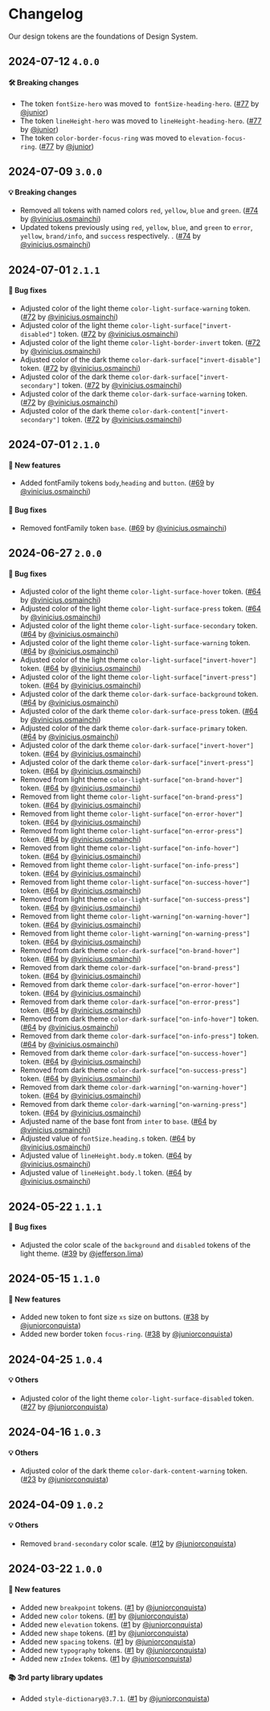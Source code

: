 # Changelog

Our design tokens are the foundations of Design System.

## 2024-07-12 `4.0.0`

#### 🛠 Breaking changes

- The token `fontSize-hero` was moved to` fontSize-heading-hero`. ([#77](https://git.rarolabs.com.br/frontend/rarui/-/merge_requests/77) by [@junior](https://git.rarolabs.com.br/junior))
- The token `lineHeight-hero` was moved to `lineHeight-heading-hero`. ([#77](https://git.rarolabs.com.br/frontend/rarui/-/merge_requests/77) by [@junior](https://git.rarolabs.com.br/junior))
- The token `color-border-focus-ring` was moved to `elevation-focus-ring`. ([#77](https://git.rarolabs.com.br/frontend/rarui/-/merge_requests/77) by [@junior](https://git.rarolabs.com.br/junior))

## 2024-07-09 `3.0.0`

#### 💡 Breaking changes

- Removed all tokens with named colors `red`, `yellow`, `blue` and `green`. ([#74](https://git.rarolabs.com.br/frontend/rarui/-/merge_requests/74) by [@vinicius.osmainchi](https://git.rarolabs.com.br/vinicius.osmainchi))
- Updated tokens previously using `red`, `yellow`, `blue`, and `green` to `error`, `yellow`, `brand/info`, and `success` respectively. . ([#74](https://git.rarolabs.com.br/frontend/rarui/-/merge_requests/74) by [@vinicius.osmainchi](https://git.rarolabs.com.br/vinicius.osmainchi))

## 2024-07-01 `2.1.1`

#### 🐛 Bug fixes

- Adjusted color of the light theme `color-light-surface-warning` token. ([#72](https://git.rarolabs.com.br/frontend/rarui/-/merge_requests/72) by [@vinicius.osmainchi](https://git.rarolabs.com.br/vinicius.osmainchi))
- Adjusted color of the light theme `color-light-surface["invert-disabled"]` token. ([#72](https://git.rarolabs.com.br/frontend/rarui/-/merge_requests/72) by [@vinicius.osmainchi](https://git.rarolabs.com.br/vinicius.osmainchi))
- Adjusted color of the light theme `color-light-border-invert` token. ([#72](https://git.rarolabs.com.br/frontend/rarui/-/merge_requests/72) by [@vinicius.osmainchi](https://git.rarolabs.com.br/vinicius.osmainchi))
- Adjusted color of the dark theme `color-dark-surface["invert-disable"]` token. ([#72](https://git.rarolabs.com.br/frontend/rarui/-/merge_requests/72) by [@vinicius.osmainchi](https://git.rarolabs.com.br/vinicius.osmainchi))
- Adjusted color of the dark theme `color-dark-surface["invert-secondary"]` token. ([#72](https://git.rarolabs.com.br/frontend/rarui/-/merge_requests/72) by [@vinicius.osmainchi](https://git.rarolabs.com.br/vinicius.osmainchi))
- Adjusted color of the dark theme `color-dark-surface-warning` token. ([#72](https://git.rarolabs.com.br/frontend/rarui/-/merge_requests/72) by [@vinicius.osmainchi](https://git.rarolabs.com.br/vinicius.osmainchi))
- Adjusted color of the dark theme `color-dark-content["invert-secondary"]` token. ([#72](https://git.rarolabs.com.br/frontend/rarui/-/merge_requests/72) by [@vinicius.osmainchi](https://git.rarolabs.com.br/vinicius.osmainchi))

## 2024-07-01 `2.1.0`

#### 🎉 New features

- Added fontFamily tokens `body`,`heading` and `button`. ([#69](https://git.rarolabs.com.br/frontend/rarui/-/merge_requests/69) by [@vinicius.osmainchi](https://git.rarolabs.com.br/vinicius.osmainchi))

#### 🐛 Bug fixes

- Removed fontFamily token `base`. ([#69](https://git.rarolabs.com.br/frontend/rarui/-/merge_requests/69) by [@vinicius.osmainchi](https://git.rarolabs.com.br/vinicius.osmainchi))

## 2024-06-27 `2.0.0`

#### 🐛 Bug fixes

- Adjusted color of the light theme `color-light-surface-hover` token. ([#64](https://git.rarolabs.com.br/frontend/rarui/-/merge_requests/64) by [@vinicius.osmainchi](https://git.rarolabs.com.br/vinicius.osmainchi))
- Adjusted color of the light theme `color-light-surface-press` token. ([#64](https://git.rarolabs.com.br/frontend/rarui/-/merge_requests/64) by [@vinicius.osmainchi](https://git.rarolabs.com.br/vinicius.osmainchi))
- Adjusted color of the light theme `color-light-surface-secondary` token. ([#64](https://git.rarolabs.com.br/frontend/rarui/-/merge_requests/64) by [@vinicius.osmainchi](https://git.rarolabs.com.br/vinicius.osmainchi))
- Adjusted color of the light theme `color-light-surface-warning` token. ([#64](https://git.rarolabs.com.br/frontend/rarui/-/merge_requests/64) by [@vinicius.osmainchi](https://git.rarolabs.com.br/vinicius.osmainchi))
- Adjusted color of the light theme `color-light-surface["invert-hover"]` token. ([#64](https://git.rarolabs.com.br/frontend/rarui/-/merge_requests/64) by [@vinicius.osmainchi](https://git.rarolabs.com.br/vinicius.osmainchi))
- Adjusted color of the light theme `color-light-surface["invert-press"]` token. ([#64](https://git.rarolabs.com.br/frontend/rarui/-/merge_requests/64) by [@vinicius.osmainchi](https://git.rarolabs.com.br/vinicius.osmainchi))
- Adjusted color of the dark theme `color-dark-surface-background` token. ([#64](https://git.rarolabs.com.br/frontend/rarui/-/merge_requests/64) by [@vinicius.osmainchi](https://git.rarolabs.com.br/vinicius.osmainchi))
- Adjusted color of the dark theme `color-dark-surface-press` token. ([#64](https://git.rarolabs.com.br/frontend/rarui/-/merge_requests/64) by [@vinicius.osmainchi](https://git.rarolabs.com.br/vinicius.osmainchi))
- Adjusted color of the dark theme `color-dark-surface-primary` token. ([#64](https://git.rarolabs.com.br/frontend/rarui/-/merge_requests/64) by [@vinicius.osmainchi](https://git.rarolabs.com.br/vinicius.osmainchi))
- Adjusted color of the dark theme `color-dark-surface["invert-hover"]` token. ([#64](https://git.rarolabs.com.br/frontend/rarui/-/merge_requests/64) by [@vinicius.osmainchi](https://git.rarolabs.com.br/vinicius.osmainchi))
- Adjusted color of the dark theme `color-dark-surface["invert-press"]` token. ([#64](https://git.rarolabs.com.br/frontend/rarui/-/merge_requests/64) by [@vinicius.osmainchi](https://git.rarolabs.com.br/vinicius.osmainchi))
- Removed from light theme `color-light-surface["on-brand-hover"]` token. ([#64](https://git.rarolabs.com.br/frontend/rarui/-/merge_requests/64) by [@vinicius.osmainchi](https://git.rarolabs.com.br/vinicius.osmainchi))
- Removed from light theme `color-light-surface["on-brand-press"]` token. ([#64](https://git.rarolabs.com.br/frontend/rarui/-/merge_requests/64) by [@vinicius.osmainchi](https://git.rarolabs.com.br/vinicius.osmainchi))
- Removed from light theme `color-light-surface["on-error-hover"]` token. ([#64](https://git.rarolabs.com.br/frontend/rarui/-/merge_requests/64) by [@vinicius.osmainchi](https://git.rarolabs.com.br/vinicius.osmainchi))
- Removed from light theme `color-light-surface["on-error-press"]` token. ([#64](https://git.rarolabs.com.br/frontend/rarui/-/merge_requests/64) by [@vinicius.osmainchi](https://git.rarolabs.com.br/vinicius.osmainchi))
- Removed from light theme `color-light-surface["on-info-hover"]` token. ([#64](https://git.rarolabs.com.br/frontend/rarui/-/merge_requests/64) by [@vinicius.osmainchi](https://git.rarolabs.com.br/vinicius.osmainchi))
- Removed from light theme `color-light-surface["on-info-press"]` token. ([#64](https://git.rarolabs.com.br/frontend/rarui/-/merge_requests/64) by [@vinicius.osmainchi](https://git.rarolabs.com.br/vinicius.osmainchi))
- Removed from light theme `color-light-surface["on-success-hover"]` token. ([#64](https://git.rarolabs.com.br/frontend/rarui/-/merge_requests/64) by [@vinicius.osmainchi](https://git.rarolabs.com.br/vinicius.osmainchi))
- Removed from light theme `color-light-surface["on-success-press"]` token. ([#64](https://git.rarolabs.com.br/frontend/rarui/-/merge_requests/64) by [@vinicius.osmainchi](https://git.rarolabs.com.br/vinicius.osmainchi))
- Removed from light theme `color-light-warning["on-warning-hover"]` token. ([#64](https://git.rarolabs.com.br/frontend/rarui/-/merge_requests/64) by [@vinicius.osmainchi](https://git.rarolabs.com.br/vinicius.osmainchi))
- Removed from light theme `color-light-warning["on-warning-press"]` token. ([#64](https://git.rarolabs.com.br/frontend/rarui/-/merge_requests/64) by [@vinicius.osmainchi](https://git.rarolabs.com.br/vinicius.osmainchi))
- Removed from dark theme `color-dark-surface["on-brand-hover"]` token. ([#64](https://git.rarolabs.com.br/frontend/rarui/-/merge_requests/64) by [@vinicius.osmainchi](https://git.rarolabs.com.br/vinicius.osmainchi))
- Removed from dark theme `color-dark-surface["on-brand-press"]` token. ([#64](https://git.rarolabs.com.br/frontend/rarui/-/merge_requests/64) by [@vinicius.osmainchi](https://git.rarolabs.com.br/vinicius.osmainchi))
- Removed from dark theme `color-dark-surface["on-error-hover"]` token. ([#64](https://git.rarolabs.com.br/frontend/rarui/-/merge_requests/64) by [@vinicius.osmainchi](https://git.rarolabs.com.br/vinicius.osmainchi))
- Removed from dark theme `color-dark-surface["on-error-press"]` token. ([#64](https://git.rarolabs.com.br/frontend/rarui/-/merge_requests/64) by [@vinicius.osmainchi](https://git.rarolabs.com.br/vinicius.osmainchi))
- Removed from dark theme `color-dark-surface["on-info-hover"]` token. ([#64](https://git.rarolabs.com.br/frontend/rarui/-/merge_requests/64) by [@vinicius.osmainchi](https://git.rarolabs.com.br/vinicius.osmainchi))
- Removed from dark theme `color-dark-surface["on-info-press"]` token. ([#64](https://git.rarolabs.com.br/frontend/rarui/-/merge_requests/64) by [@vinicius.osmainchi](https://git.rarolabs.com.br/vinicius.osmainchi))
- Removed from dark theme `color-dark-surface["on-success-hover"]` token. ([#64](https://git.rarolabs.com.br/frontend/rarui/-/merge_requests/64) by [@vinicius.osmainchi](https://git.rarolabs.com.br/vinicius.osmainchi))
- Removed from dark theme `color-dark-surface["on-success-press"]` token. ([#64](https://git.rarolabs.com.br/frontend/rarui/-/merge_requests/64) by [@vinicius.osmainchi](https://git.rarolabs.com.br/vinicius.osmainchi))
- Removed from dark theme `color-dark-warning["on-warning-hover"]` token. ([#64](https://git.rarolabs.com.br/frontend/rarui/-/merge_requests/64) by [@vinicius.osmainchi](https://git.rarolabs.com.br/vinicius.osmainchi))
- Removed from dark theme `color-dark-warning["on-warning-press"]` token. ([#64](https://git.rarolabs.com.br/frontend/rarui/-/merge_requests/64) by [@vinicius.osmainchi](https://git.rarolabs.com.br/vinicius.osmainchi))
- Adjusted name of the base font from `inter` to `base`. ([#64](https://git.rarolabs.com.br/frontend/rarui/-/merge_requests/64) by [@vinicius.osmainchi](https://git.rarolabs.com.br/vinicius.osmainchi))
- Adjusted value of `fontSize.heading.s` token. ([#64](https://git.rarolabs.com.br/frontend/rarui/-/merge_requests/64) by [@vinicius.osmainchi](https://git.rarolabs.com.br/vinicius.osmainchi))
- Adjusted value of `lineHeight.body.m` token. ([#64](https://git.rarolabs.com.br/frontend/rarui/-/merge_requests/64) by [@vinicius.osmainchi](https://git.rarolabs.com.br/vinicius.osmainchi))
- Adjusted value of `lineHeight.body.l` token. ([#64](https://git.rarolabs.com.br/frontend/rarui/-/merge_requests/64) by [@vinicius.osmainchi](https://git.rarolabs.com.br/vinicius.osmainchi))

## 2024-05-22 `1.1.1`

#### 🐛 Bug fixes

- Adjusted the color scale of the `background` and `disabled` tokens of the light theme. ([#39](https://git.rarolabs.com.br/frontend/rarui/-/merge_requests/39) by [@jefferson.lima](https://git.rarolabs.com.br/jefferson.lima))

## 2024-05-15 `1.1.0`

#### 🎉 New features

- Added new token to font size `xs` size on buttons. ([#38](https://git.rarolabs.com.br/frontend/rarui/pull/38) by [@juniorconquista](https://github.com/juniorconquista))
- Added new border token `focus-ring`. ([#38](https://git.rarolabs.com.br/frontend/rarui/pull/38) by [@juniorconquista](https://github.com/juniorconquista))

## 2024-04-25 `1.0.4`

#### 💡 Others

- Adjusted color of the light theme `color-light-surface-disabled` token. ([#27](https://git.rarolabs.com.br/frontend/rarui/pull/27) by [@juniorconquista](https://github.com/juniorconquista))

## 2024-04-16 `1.0.3`

#### 💡 Others

- Adjusted color of the dark theme `color-dark-content-warning` token. ([#23](https://git.rarolabs.com.br/frontend/rarui/pull/23) by [@juniorconquista](https://github.com/juniorconquista))

## 2024-04-09 `1.0.2`

#### 💡 Others

- Removed `brand-secondary` color scale. ([#12](https://git.rarolabs.com.br/frontend/rarui/pull/12) by [@juniorconquista](https://github.com/juniorconquista))

## 2024-03-22 `1.0.0`

#### 🎉 New features

- Added new `breakpoint` tokens. ([#1](https://git.rarolabs.com.br/frontend/rarui/pull/1) by [@juniorconquista](https://github.com/juniorconquista))
- Added new `color` tokens. ([#1](https://git.rarolabs.com.br/frontend/rarui/pull/1) by [@juniorconquista](https://github.com/juniorconquista))
- Added new `elevation` tokens. ([#1](https://git.rarolabs.com.br/frontend/rarui/pull/1) by [@juniorconquista](https://github.com/juniorconquista))
- Added new `shape` tokens. ([#1](https://git.rarolabs.com.br/frontend/rarui/pull/1) by [@juniorconquista](https://github.com/juniorconquista))
- Added new `spacing` tokens. ([#1](https://git.rarolabs.com.br/frontend/rarui/pull/1) by [@juniorconquista](https://github.com/juniorconquista))
- Added new `typography` tokens. ([#1](https://git.rarolabs.com.br/frontend/rarui/pull/1) by [@juniorconquista](https://github.com/juniorconquista))
- Added new `zIndex` tokens. ([#1](https://git.rarolabs.com.br/frontend/rarui/pull/1) by [@juniorconquista](https://github.com/juniorconquista))

#### 📚 3rd party library updates

- Added `style-dictionary@3.7.1`. ([#1](https://git.rarolabs.com.br/frontend/rarui/pull/1) by [@juniorconquista](https://github.com/juniorconquista))

<!-- #### 🛠 Breaking changes -->

<!-- #### 📚 3rd party library updates -->

<!-- #### 🎉 New features -->

<!-- #### 🐛 Bug fixes -->

<!-- #### 💡 Others -->

<!-- #### ⚠️ Notices  -->

